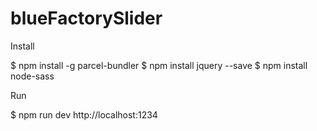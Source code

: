 # blueFactorySlider

Install

$ npm install -g parcel-bundler
$ npm install jquery --save
$ npm install node-sass

Run

$ npm run dev
http://localhost:1234

